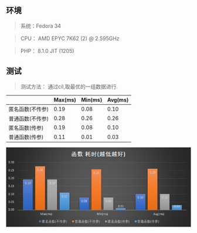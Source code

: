 ## 环境
> 系统：Fedora 34

> CPU： AMD EPYC 7K62 (2) @ 2.595GHz 

> PHP： 8.1.0  JIT (1205)

## 测试
> 测试方法： 通过cil,取最优的一组数据进行.

|                  | Max(ms) | Min(ms) | Avg(ms) |
| ---------------- | ------- | ------- | ------- |
| 匿名函数(不传参) | 0.19    | 0.08    | 0.10    |
| 普通函数(不传参) | 0.28    | 0.26    | 0.26    |
| 匿名函数(传参)   | 0.19    | 0.08    | 0.10    |
| 普通函数(传参)   | 0.11    | 0.01    | 0.03    |

![echo](https://raw.githubusercontent.com/bymoye/Benchmarks/main/php/function/function.png)